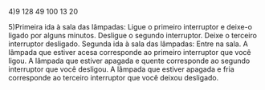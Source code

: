 4)9
  128
  49
  100
  13
  20


5)Primeira ida à sala das lâmpadas:
  Ligue o primeiro interruptor e deixe-o ligado por alguns minutos.
  Desligue o segundo interruptor.
  Deixe o terceiro interruptor desligado.
Segunda ida à sala das lâmpadas:
  Entre na sala.
  A lâmpada que estiver acesa corresponde ao primeiro interruptor que você ligou.
  A lâmpada que estiver apagada e quente corresponde ao segundo interruptor que você desligou.
  A lâmpada que estiver apagada e fria corresponde ao terceiro interruptor que você deixou desligado.
